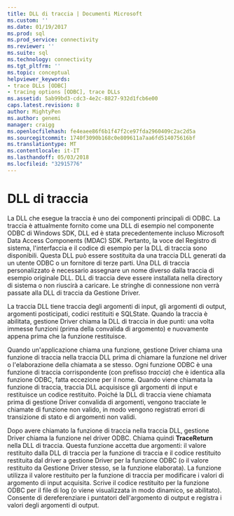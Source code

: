 ```yaml
---
title: DLL di traccia | Documenti Microsoft
ms.custom: ''
ms.date: 01/19/2017
ms.prod: sql
ms.prod_service: connectivity
ms.reviewer: ''
ms.suite: sql
ms.technology: connectivity
ms.tgt_pltfrm: ''
ms.topic: conceptual
helpviewer_keywords:
- trace DLLs [ODBC]
- tracing options [ODBC], trace DLLs
ms.assetid: 5ab99bd3-cdc3-4e2c-8827-932d1fcb6e00
caps.latest.revision: 8
author: MightyPen
ms.author: genemi
manager: craigg
ms.openlocfilehash: fe4eaee86f6b1f47f2ce97fda2960409c2ac2d5a
ms.sourcegitcommit: 1740f3090b168c0e809611a7aa6fd514075616bf
ms.translationtype: MT
ms.contentlocale: it-IT
ms.lasthandoff: 05/03/2018
ms.locfileid: "32915776"
---
```

# <a name="trace-dll"></a>DLL di traccia
La DLL che esegue la traccia è uno dei componenti principali di ODBC. La traccia è attualmente fornito come una DLL di esempio nel componente ODBC di Windows SDK, DLL ed è stata precedentemente incluso Microsoft Data Access Components (MDAC) SDK. Pertanto, la voce del Registro di sistema, l'interfaccia e il codice di esempio per la DLL di traccia sono disponibili. Questa DLL può essere sostituita da una traccia DLL generati da un utente ODBC o un fornitore di terze parti. Una DLL di traccia personalizzato è necessario assegnare un nome diverso dalla traccia di esempio originale DLL. DLL di traccia deve essere installata nella directory di sistema o non riuscirà a caricare. Le stringhe di connessione non verrà passate alla DLL di traccia da Gestione Driver.  
  
 La traccia DLL tiene traccia degli argomenti di input, gli argomenti di output, argomenti posticipati, codici restituiti e SQLState. Quando la traccia è abilitata, gestione Driver chiama la DLL di traccia in due punti: una volta immesse funzioni (prima della convalida di argomento) e nuovamente appena prima che la funzione restituisce.  
  
 Quando un'applicazione chiama una funzione, gestione Driver chiama una funzione di traccia nella traccia DLL prima di chiamare la funzione nel driver o l'elaborazione della chiamata a se stesso. Ogni funzione ODBC è una funzione di traccia corrispondente (con prefisso *traccia*) che è identica alla funzione ODBC, fatta eccezione per il nome. Quando viene chiamata la funzione di traccia, traccia DLL acquisisce gli argomenti di input e restituisce un codice restituito. Poiché la DLL di traccia viene chiamata prima di gestione Driver convalida di argomenti, vengono tracciate le chiamate di funzione non valido, in modo vengono registrati errori di transizione di stato e di argomenti non validi.  
  
 Dopo avere chiamato la funzione di traccia nella traccia DLL, gestione Driver chiama la funzione nel driver ODBC. Chiama quindi **TraceReturn** nella DLL di traccia. Questa funzione accetta due argomenti: il valore restituito dalla DLL di traccia per la funzione di traccia e il codice restituito restituita dal driver a gestione Driver per la funzione ODBC (o il valore restituito da Gestione Driver stesso, se la funzione elaborata). La funzione utilizza il valore restituito per la funzione di traccia per modificare i valori di argomento di input acquisita. Scrive il codice restituito per la funzione ODBC per il file di log (o viene visualizzata in modo dinamico, se abilitato). Consente di dereferenziare i puntatori dell'argomento di output e registra i valori degli argomenti di output.
